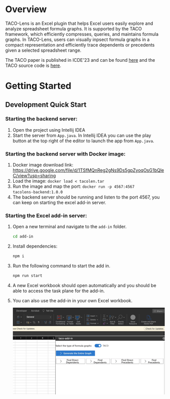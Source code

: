 # **Overview**
TACO-Lens is an Excel plugin that helps Excel users easily explore and analyze spreadsheet formula graphs. It is supported by the TACO framework, which efficiently compresses, queries, and maintains formula graphs. In TACO-Lens, users can visually inpsect formula graphs in a compact representation and efficiently trace dependents or precedents given a selected spreadsheet range. 

The TACO paper is published in ICDE'23 and can be found [here](https://people.eecs.berkeley.edu/~totemtang/paper/TACO-TR.pdf) and the TACO source code is [here](https://github.com/taco-org/taco).

# **Getting Started**

## **Development Quick Start**

### **Starting the backend server:**

1. Open the project using Intellij IDEA
2. Start the server from `App.java`. In Intellij IDEA you can use the play button at the top right of the editor to launch the app from `App.java`.

### Starting the backend server with Docker image:

1. Docker image download link: https://drive.google.com/file/d/1TSfMQnReg2gNs9Ds5gpZyoqOsG1bQleC/view?usp=sharing
2. Load the image: <code>docker load < tacolen.tar</code>
3. Run the image and map the port: <code>docker run -p 4567:4567 tacolens-backend:1.0.0</code>
4. The backend server should be running and listen to the port 4567, you can keep on starting the excel add-in server.

### **Starting the Excel add-in server:**

1. Open a new terminal and navigate to the `add-in` folder.
   ```sh
   cd add-in
   ```

2. Install dependencies:
   ```sh
   npm i
   ```

3. Run the following command to start the add in.
   ```sh
   npm run start
   ```

4. A new Excel workbook should open automatically and you should be able to access the task plane for the add-in. 

5. You can also use the add-in in your own Excel workbook.

   ![demo](./img/demo.png)
